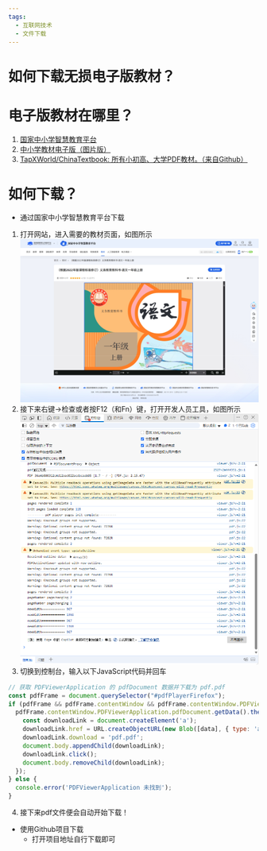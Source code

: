 ```yaml
---
tags:
  - 互联网技术
  - 文件下载
---
```


# 如何下载无损电子版教材？

# 电子版教材在哪里？
1. [国家中小学智慧教育平台](https://www.zxx.edu.cn/elecedu)
2. [中小学教材电子版（图片版）](https://jc.pep.com.cn/)
3. [TapXWorld/ChinaTextbook: 所有小初高、大学PDF教材。（来自Github）](https://github.com/TapXWorld/ChinaTextbook)

# 如何下载？
- 通过国家中小学智慧教育平台下载
1. 打开网站，进入需要的教材页面，如图所示
![Pasted image 20250702161703](assets/Pasted%20image%2020250702161703.png)
2. 接下来右键→检查或者按F12（和Fn）键，打开开发人员工具，如图所示
![Pasted image 20250702161912](assets/Pasted%20image%2020250702161912.png)
3. 切换到控制台，输入以下JavaScript代码并回车
```js
// 获取 PDFViewerApplication 的 pdfDocument 数据并下载为 pdf.pdf
const pdfFrame = document.querySelector("#pdfPlayerFirefox");
if (pdfFrame && pdfFrame.contentWindow && pdfFrame.contentWindow.PDFViewerApplication) {
  pdfFrame.contentWindow.PDFViewerApplication.pdfDocument.getData().then((data) => {
    const downloadLink = document.createElement('a');
    downloadLink.href = URL.createObjectURL(new Blob([data], { type: 'application/pdf' }));
    downloadLink.download = 'pdf.pdf';
    document.body.appendChild(downloadLink);
    downloadLink.click();
    document.body.removeChild(downloadLink);
  });
} else {
  console.error('PDFViewerApplication 未找到');
}
```
4. 接下来pdf文件便会自动开始下载！
- 使用Github项目下载
	- 打开项目地址自行下载即可